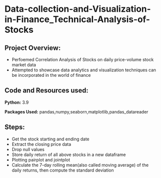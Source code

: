 # Data-collection-and-Visualization-in-Finance_Technical-Analysis-of-Stocks
## Project Overview:
- Perfoemed Correlation Analysis of Stocks on daily price-volume stock market data
- Attempted to showcase data analytics and visualization techniques can be incorporated in the world of finance

## Code and Resources used:
**Python:** 3.9

**Packages Used:** pandas,numpy,seaborn,matplotlib,pandas_datareader


## Steps:
- Get the stock starting and ending date
- Extract the closing price data
- Drop null values
- Store daily return of all above stocks in a new dataframe
- Plotting pairplot and jointplot
- Calculate the 7-day rolling mean(also called moving average) of the daily returns, then compute the standard deviation

